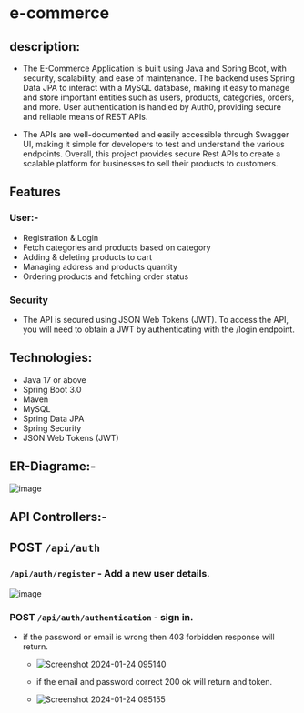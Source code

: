 # e-commerce

## description:
- The E-Commerce Application is built using Java and Spring Boot, with security, scalability, and ease of maintenance. The backend uses Spring Data JPA to interact with a MySQL database, making it easy to manage and store important entities such as users, products, categories, orders, and more. User authentication is handled by Auth0, providing secure and reliable means of REST APIs.

- The APIs are well-documented and easily accessible through Swagger UI, making it simple for developers to test and understand the various endpoints. Overall, this project provides secure Rest APIs to create a scalable platform for businesses to sell their products to customers.

## Features
### User:-
  - Registration & Login
  - Fetch categories and products based on category
 - Adding & deleting products to cart
 - Managing address and products quantity
  - Ordering products and fetching order status

### Security
 - The API is secured using JSON Web Tokens (JWT). To access the API, you will need to obtain a JWT by authenticating with the /login endpoint.

## Technologies:
- Java 17 or above
- Spring Boot 3.0
- Maven
- MySQL
- Spring Data JPA
- Spring Security
- JSON Web Tokens (JWT)
## ER-Diagrame:-
![image](https://github.com/AliSobih/e-commerce/assets/43109825/6761eff6-b5c4-42fa-9744-82cdce84bc3b)
## API Controllers:-
## POST `/api/auth`
### `/api/auth/register` -  Add a new user details.
![image](https://github.com/AliSobih/e-commerce/assets/43109825/4fc6889d-46ae-45c1-8738-68041f8c60b4)
### POST `/api/auth/authentication` - sign in.
 - if the password or email is wrong then 403 forbidden response will return.
      
      - ![Screenshot 2024-01-24 095140](https://github.com/AliSobih/spring-boot-spring-security-jwt-authentication/assets/43109825/83707a5f-28eb-47a1-9bcb-9b850f3d60a3)
    - if the email and password correct 200 ok will return and token.
      
   - ![Screenshot 2024-01-24 095155](https://github.com/AliSobih/spring-boot-spring-security-jwt-authentication/assets/43109825/3647ca46-739c-48de-8933-ad90763e3182)

